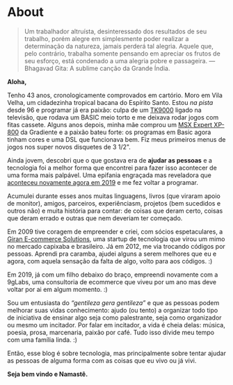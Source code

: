 # About

> Um trabalhador altruísta, desinteressado dos resultados de seu trabalho, porém alegre em simplesmente poder realizar a determinação da natureza, jamais perderá tal alegria. Aquele que, pelo contrário, trabalha somente pensando em apreciar os frutos de seu esforço, está condenado a uma alegria pobre e passageira. — Bhagavad Gita: A sublime canção da Grande Índia.

__Aloha,__

Tenho 43 anos, cronologicamente comprovados em cartório. Moro em Vila Velha, um cidadezinha tropical bacana do Espírito Santo. Estou _na pista_ desde 96 e programar já era paixão: culpa de um [TK9000](https://pt.wikipedia.org/wiki/TK-90X) ligado na televisão, que rodava um BASIC meio torto e me deixava rodar jogos com fitas cassete. Alguns anos depois, minha mãe comprou um [MSX Expert XP-800](https://pt.wikipedia.org/wiki/MSX#Expert_XP-800) da Gradiente e a paixão bateu forte: os programas em Basic agora tinham cores e uma DSL que funcionava bem. Fiz meus primeiros menus de jogos nos super novos disquetes de 3 1/2".
    
Ainda jovem, descobri que o que gostava era de **ajudar as pessoas** e a tecnologia foi a melhor forma que encontrei para fazer isso acontecer de uma forma mais palpável. Uma epifania engraçada mas reveladora que [aconteceu novamente agora em 2019](https://medium.com/@leohackin/balan%C3%A7o-2019-at%C3%A9-mais-e-obrigado-pelos-peixes-8e6eeb5d1516) e me fez voltar a programar.
    
Acumulei durante esses anos muitas linguagens, livros (que viraram apoio de monitor), amigos, parceiros, experiênciasm, projetos (bem sucedidos e outros não) e muita história para contar: de coisas que deram certo, coisas que deram errado e outras que nem deveriam ter começado.
    
Em 2009 tive coragem de empreender e criei, com sócios espetaculares, a [Giran E-commerce Solutions](http://www.giran.com.br/), uma startup de tecnologia que virou um mimo no mercado capixaba e brasileiro. Já em 2012, me via trocando códigos por pessoas. Aprendi pra caramba, ajudei alguns a serem melhores que eu e agora, com aquela sensação da falta de algo, volto para aos códigos. :)

Em 2019, já com um filho debaixo do braço, empreendi novamente com a 9gLabs, uma consultoria de ecommerce que viveu por um ano mas deve voltar por ai em algum momento. :) 
    
Sou um entusiasta do _“gentileza gera gentileza”_ e que as pessoas podem melhorar suas vidas conhecimento: ajudo (ou tento) a organizar todo tipo de iniciativa de ensinar algo seja como palestrante, seja como organizador ou mesmo um incitador. Por falar em incitador, a vida é cheia delas: música, poesia, prosa, marcenaria, paixão por café. Tudo isso divide meu tempo com uma família linda. :)

Então, esse blog é sobre tecnologia, mas principalmente sobre tentar ajudar as pessoas de alguma forma com as coisas que eu vivo ou já vivi.

__Seja bem vindo e Namastê.__